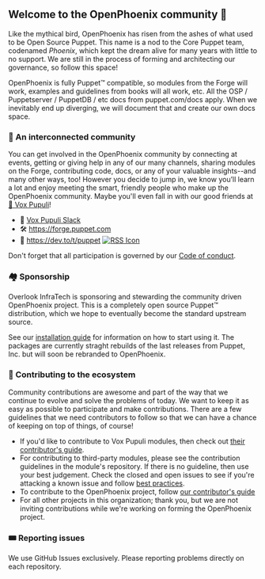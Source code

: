 ## Welcome to the OpenPhoenix community 👋

Like the mythical bird, OpenPhoenix has risen from the ashes of what used to be Open Source Puppet.
This name is a nod to the Core Puppet team, codenamed *Phoenix*, which kept the dream alive for
many years with little to no support. We are still in the process of forming and architecting
our governance, so follow this space!

OpenPhoenix is fully Puppet™️ compatible, so modules from the Forge will work, examples and guidelines
from books will all work, etc. All the OSP / Puppetserver / PuppetDB / etc docs from puppet.com/docs
apply. When we inevitably end up diverging, we will document that and create our own docs space.


### 🎪 An interconnected community

You can get involved in the OpenPhoenix community by connecting at events, getting or giving help in any of our many channels, sharing modules on the Forge, contributing code, docs, or any of your valuable insights--and many other ways, too! However you decide to jump in, we know you’ll learn a lot and enjoy meeting the smart, friendly people who make up the OpenPhoenix community. Maybe you'll even fall in with our good friends at [🦊 Vox Pupuli](https://voxpupuli.org)!

- 💬 [Vox Pupuli Slack](https://short.voxpupu.li/puppetcommunity_slack_signup)
- 🛠️ https://forge.puppet.com
- 📰 https://dev.to/t/puppet [![RSS Icon](https://github.com/user-attachments/assets/3eefd12a-71c4-4096-9ec7-8dc35d92d88c)](https://dev.to/feed/tag/puppet)

Don't forget that all participation is governed by our [Code of conduct](https://voxpupuli.org/coc/).


### 🏘️ Sponsorship

Overlook InfraTech is sponsoring and stewarding the community driven OpenPhoenix project. This is a
completely open source Puppet™️ distribution, which we hope to eventually become the standard
upstream source.

See our [installation guide](https://overlookinfratech.com/downloads/) for information on how to
start using it. The packages are currently straght rebuilds of the last releases from Puppet, Inc.
but will soon be rebranded to OpenPhoenix.


### 🎁 Contributing to the ecosystem

Community contributions are awesome and part of the way that we continue to evolve and solve the problems of today. We want to keep it as easy as possible to participate and make contributions. There are a few guidelines that we need contributors to follow so that we can have a chance of keeping on top of things, of course!

* If you'd like to contribute to Vox Pupuli modules, then check out [their contributor's guide](https://voxpupuli.org/contributing/).
* For contributing to third-party modules, please see the contribution guidelines in the module's repository. If there is no guideline, then use your best judgement. Check the closed and open issues to see if you're attacking a known issue and follow [best practices](https://docs.github.com/en/pull-requests/collaborating-with-pull-requests/getting-started/best-practices-for-pull-requests).
* To contribute to the OpenPhoenix project, follow [our contributor's guide](https://github.com/overlookinfra/OpenPuppet/blob/main/CONTRIBUTING.md)
* For all other projects in this organization; thank you, but we are not inviting contributions while we're working on forming the OpenPhoenix project.

### 🎟️ Reporting issues

We use GitHub Issues exclusively. Please reporting problems directly on each repository. 




